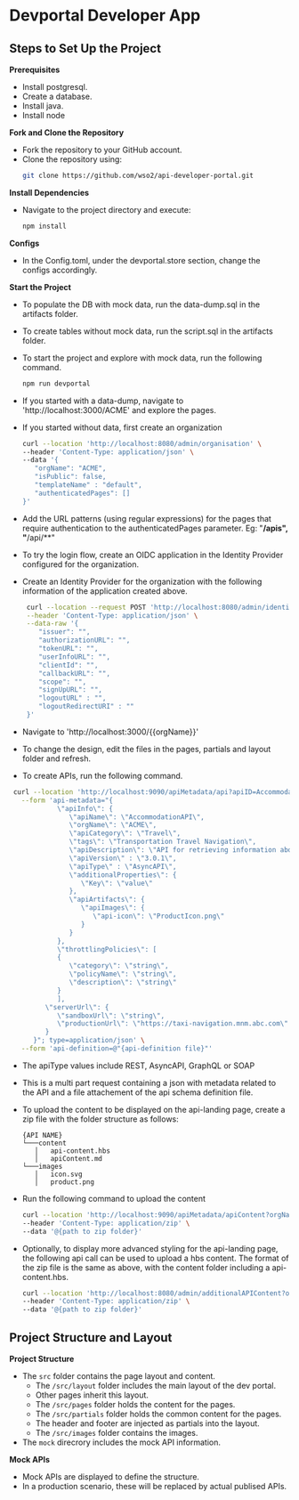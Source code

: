 # Devportal Developer App

## Steps to Set Up the Project

**Prerequisites**
   - Install postgresql.
   - Create a database.
   - Install java.
   - Install node
     
**Fork and Clone the Repository**
   - Fork the repository to your GitHub account.
   - Clone the repository using:
     ```bash
     git clone https://github.com/wso2/api-developer-portal.git
     ```
   
**Install Dependencies**
   - Navigate to the project directory and execute:
     ```bash
     npm install
     ```

**Configs**
   - In the Config.toml, under the devportal.store section, change the configs accordingly.

**Start the Project**

   - To populate the DB with mock data, run the data-dump.sql in the artifacts folder.

   - To create tables without mock data, run the script.sql in the artifacts folder.

   - To start the project and explore with mock data, run the following command.
      ```bash
     npm run devportal
     ```
   - If you started with a data-dump, navigate to 'http://localhost:3000/ACME' and explore the pages.

   - If you started without data, first create an organization
      ```bash
     curl --location 'http://localhost:8080/admin/organisation' \
      --header 'Content-Type: application/json' \
      --data '{
         "orgName": "ACME",
         "isPublic": false,
         "templateName" : "default",
         "authenticatedPages": []
      }'
     ```
   - Add the URL patterns (using regular expressions) for the pages that require authentication to the authenticatedPages parameter. Eg: "**/apis", "**/api/**"
   - To try the login flow, create an OIDC application in the Identity Provider configured for the organization.
   - Create an Identity Provider for the organization with the following information of the application created above.
     ```bash
      curl --location --request POST 'http://localhost:8080/admin/identityProvider?orgName=ACME' \
      --header 'Content-Type: application/json' \
      --data-raw '{
         "issuer": "",
         "authorizationURL": "",
         "tokenURL": "",
         "userInfoURL": "",
         "clientId": "",
         "callbackURL": "",
         "scope": "",
         "signUpURL": "",
         "logoutURL" : "",
         "logoutRedirectURI" : ""
      }'
      ```

   - Navigate to 'http://localhost:3000/{{orgName}}'
  
   - To change the design, edit the files in the pages, partials and layout folder and refresh.

   -  To create APIs, run the following command.
   ```bash
    curl --location 'http://localhost:9090/apiMetadata/api?apiID=AccommodationAPI&orgName=ACME' \
      --form 'api-metadata="{
               \"apiInfo\": {
                  \"apiName\": \"AccommodationAPI\",
                  \"orgName\": \"ACME\",
                  \"apiCategory\": \"Travel\",
                  \"tags\": \"Transportation Travel Navigation\",
                  \"apiDescription\": \"API for retrieving information about hotels and managing reservations\",
                  \"apiVersion\" : \"3.0.1\",
                  \"apiType\" : \"AsyncAPI\",
                  \"additionalProperties\": {
                     \"Key\": \"value\"
                  },
                  \"apiArtifacts\": {
                     \"apiImages\": {
                        \"api-icon\": \"ProductIcon.png\"
                     }
                  }
               },
               \"throttlingPolicies\": [
               {
                  \"category\": \"string\",
                  \"policyName\": \"string\",
                  \"description\": \"string\"
               }
               ],
            \"serverUrl\": {
               \"sandboxUrl\": \"string\",
               \"productionUrl\": \"https://taxi-navigation.mnm.abc.com\"
            }
         }"; type=application/json' \
      --form 'api-definition=@"{api-definition file}"'
   ```
-  The apiType values include REST, AsyncAPI, GraphQL or SOAP

-  This is a multi part request containing a json with metadata related to the API and a file attachement of the api schema definition file.

-  To upload the content to be displayed on the api-landing page, create a zip file with the folder structure as follows:
   ```
   {API NAME}
   └───content
      │   api-content.hbs
      │   apiContent.md
   └───images
      │   icon.svg
      │   product.png
   ```
- Run the following command to upload the content
   ```bash
   curl --location 'http://localhost:9090/apiMetadata/apiContent?orgName=ACME&apiName=AccommodationAPI' \
   --header 'Content-Type: application/zip' \
   --data '@{path to zip folder}'
   ```
- Optionally, to display more advanced styling for the api-landing page, the following api call can be used to upload a hbs content.
  The format of the zip file is the same as above, with the content folder including a api-content.hbs.

  ```bash
  curl --location 'http://localhost:8080/admin/additionalAPIContent?orgName=ACME&apiName=AccommodationAPI' \
  --header 'Content-Type: application/zip' \
  --data '@{path to zip folder}'
  ```

## Project Structure and Layout

**Project Structure**
   - The `src` folder contains the page layout and content.
        - The `/src/layout` folder includes the main layout of the dev portal.
        - Other pages inherit this layout.
        - The `/src/pages` folder holds the content for the pages.
        - The `/src/partials` folder holds the common content for the pages.
        - The header and footer are injected as partials into the layout.
        - The `/src/images` folder contains the images.
   - The `mock` direcrory includes the mock API information.
  
**Mock APIs**
   - Mock APIs are displayed to define the structure.
   - In a production scenario, these will be replaced by actual publised APIs.
